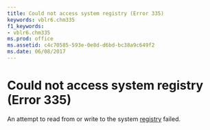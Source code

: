 ```yaml
---
title: Could not access system registry (Error 335)
keywords: vblr6.chm335
f1_keywords:
- vblr6.chm335
ms.prod: office
ms.assetid: c4c70585-593e-0e8d-d6bd-bc38a9c649f2
ms.date: 06/08/2017
---
```



# Could not access system registry (Error 335)

An attempt to read from or write to the system [registry](../../Glossary/vbe-glossary.md) failed.


